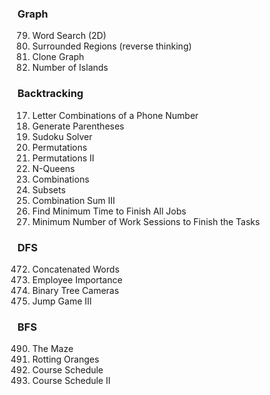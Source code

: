 ### Graph
79. Word Search (2D)
130. Surrounded Regions  (reverse thinking)
133. Clone Graph
200. Number of Islands


### Backtracking
17. Letter Combinations of a Phone Number
22. Generate Parentheses
37. Sudoku Solver
46. Permutations
47. Permutations II
51. N-Queens
77. Combinations
78. Subsets
216. Combination Sum III
1723. Find Minimum Time to Finish All Jobs
1986. Minimum Number of Work Sessions to Finish the Tasks


### DFS
472. Concatenated Words
690. Employee Importance
968. Binary Tree Cameras
1306. Jump Game III


### BFS
490. The Maze
994. Rotting Oranges
207. Course Schedule
210. Course Schedule II
